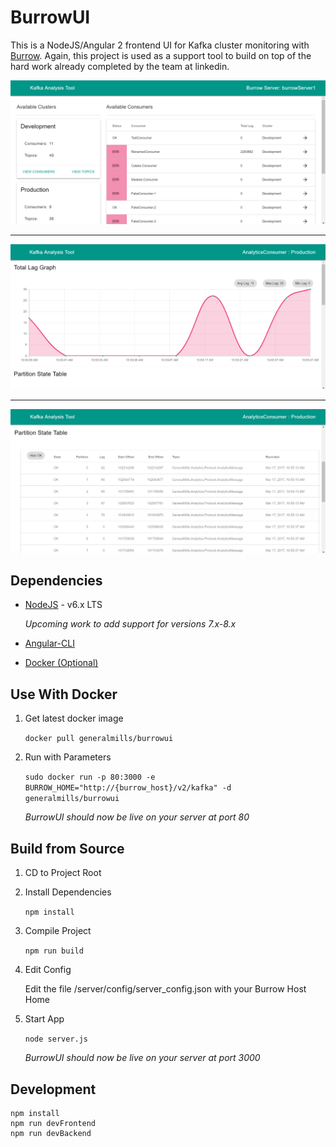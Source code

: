 # BurrowUI
This is a NodeJS/Angular 2 frontend UI for Kafka cluster monitoring with [Burrow](https://github.com/linkedin/Burrow "Burrow's GitHub").
Again, this project is used as a support tool to build on top of the hard work already completed by the team at linkedin.

![homepage](https://github.com/GeneralMills/BurrowUI/blob/master/screenshots/burrowHome.PNG)

---

![graph](https://github.com/GeneralMills/BurrowUI/blob/master/screenshots/graph.PNG)

---

![partitions](https://github.com/GeneralMills/BurrowUI/blob/master/screenshots/partition.PNG)

## Dependencies
* [NodeJS](https://nodejs.org "Node's Homepage") - v6.x LTS

  *Upcoming work to add support for versions 7.x-8.x*  
* [Angular-CLI](https://cli.angular.io "Angular CLI's Homepage")
* [Docker (Optional)](https://www.docker.com "Docker's Homepage")

## Use With Docker
1. Get latest docker image

   `docker pull generalmills/burrowui`
2. Run with Parameters
   
   `sudo docker run -p 80:3000 -e BURROW_HOME="http://{burrow_host}/v2/kafka" -d generalmills/burrowui`
   
   *BurrowUI should now be live on your server at port 80*
   
## Build from Source
1. CD to Project Root
2. Install Dependencies

   `npm install`
2. Compile Project

   `npm run build`
3. Edit Config

   Edit the file /server/config/server_config.json with your Burrow Host Home
4. Start App

   `node server.js`
   
   *BurrowUI should now be live on your server at port 3000*

## Development

```
npm install
npm run devFrontend
npm run devBackend
```
